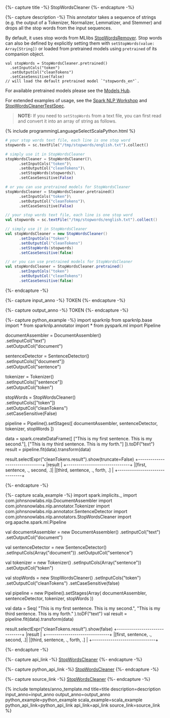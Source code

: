 {%- capture title -%}
StopWordsCleaner
{%- endcapture -%}

{%- capture description -%}
This annotator takes a sequence of strings (e.g. the output of a Tokenizer, Normalizer, Lemmatizer, and Stemmer)
and drops all the stop words from the input sequences.

By default, it uses stop words from MLlibs
[StopWordsRemover](https://spark.apache.org/docs/latest/ml-features#stopwordsremover).
Stop words can also be defined by explicitly setting them with `setStopWords(value: Array[String])` or loaded from
pretrained models using `pretrained` of its companion object.
```
val stopWords = StopWordsCleaner.pretrained()
  .setInputCols("token")
  .setOutputCol("cleanTokens")
  .setCaseSensitive(false)
// will load the default pretrained model `"stopwords_en"`.
```
For available pretrained models please see the [Models Hub](https://nlp.johnsnowlabs.com/models?task=Stop+Words+Removal).

For extended examples of usage, see the [Spark NLP Workshop](https://github.com/JohnSnowLabs/spark-nlp-workshop/blob/master/tutorials/Certification_Trainings/Public/2.Text_Preprocessing_with_SparkNLP_Annotators_Transformers.ipynb)
and [StopWordsCleanerTestSpec](https://github.com/JohnSnowLabs/spark-nlp/blob/master/src/test/scala/com/johnsnowlabs/nlp/annotators/StopWordsCleanerTestSpec.scala).


> **NOTE:**
> If you need to `setStopWords` from a text file, you can first read and convert it into an array of string as follows.

<div class="tabs-box" markdown="1">

{% include programmingLanguageSelectScalaPython.html %}

```python
# your stop words text file, each line is one stop word
stopwords = sc.textFile("/tmp/stopwords/english.txt").collect()

# simply use it in StopWordsCleaner
stopWordsCleaner = StopWordsCleaner()\
      .setInputCols("token")\
      .setOutputCol("cleanTokens")\
      .setStopWords(stopwords)\
      .setCaseSensitive(False)

# or you can use pretrained models for StopWordsCleaner
stopWordsCleaner = StopWordsCleaner.pretrained()
      .setInputCols("token")\
      .setOutputCol("cleanTokens")\
      .setCaseSensitive(False)

```

```scala
// your stop words text file, each line is one stop word
val stopwords = sc.textFile("/tmp/stopwords/english.txt").collect()

// simply use it in StopWordsCleaner
val stopWordsCleaner = new StopWordsCleaner()
      .setInputCols("token")
      .setOutputCol("cleanTokens")
      .setStopWords(stopwords)
      .setCaseSensitive(false)

// or you can use pretrained models for StopWordsCleaner
val stopWordsCleaner = StopWordsCleaner.pretrained()
      .setInputCols("token")
      .setOutputCol("cleanTokens")
      .setCaseSensitive(false)      
```

{%- endcapture -%}

{%- capture input_anno -%}
TOKEN
{%- endcapture -%}

{%- capture output_anno -%}
TOKEN
{%- endcapture -%}

{%- capture python_example -%}
import sparknlp
from sparknlp.base import *
from sparknlp.annotator import *
from pyspark.ml import Pipeline

documentAssembler = DocumentAssembler() \
    .setInputCol("text") \
    .setOutputCol("document")

sentenceDetector = SentenceDetector() \
    .setInputCols(["document"]) \
    .setOutputCol("sentence")

tokenizer = Tokenizer() \
    .setInputCols(["sentence"]) \
    .setOutputCol("token")

stopWords = StopWordsCleaner() \
    .setInputCols(["token"]) \
    .setOutputCol("cleanTokens") \
    .setCaseSensitive(False)

pipeline = Pipeline().setStages([
      documentAssembler,
      sentenceDetector,
      tokenizer,
      stopWords
    ])

data = spark.createDataFrame([
    ["This is my first sentence. This is my second."],
    ["This is my third sentence. This is my forth."]
]).toDF("text")
result = pipeline.fit(data).transform(data)

result.selectExpr("cleanTokens.result").show(truncate=False)
+-------------------------------+
|result                         |
+-------------------------------+
|[first, sentence, ., second, .]|
|[third, sentence, ., forth, .] |
+-------------------------------+

{%- endcapture -%}

{%- capture scala_example -%}
import spark.implicits._
import com.johnsnowlabs.nlp.DocumentAssembler
import com.johnsnowlabs.nlp.annotator.Tokenizer
import com.johnsnowlabs.nlp.annotator.SentenceDetector
import com.johnsnowlabs.nlp.annotators.StopWordsCleaner
import org.apache.spark.ml.Pipeline

val documentAssembler = new DocumentAssembler()
  .setInputCol("text")
  .setOutputCol("document")

val sentenceDetector = new SentenceDetector()
  .setInputCols(Array("document"))
  .setOutputCol("sentence")

val tokenizer = new Tokenizer()
  .setInputCols(Array("sentence"))
  .setOutputCol("token")

val stopWords = new StopWordsCleaner()
  .setInputCols("token")
  .setOutputCol("cleanTokens")
  .setCaseSensitive(false)

val pipeline = new Pipeline().setStages(Array(
    documentAssembler,
    sentenceDetector,
    tokenizer,
    stopWords
  ))

val data = Seq(
  "This is my first sentence. This is my second.",
  "This is my third sentence. This is my forth."
).toDF("text")
val result = pipeline.fit(data).transform(data)

result.selectExpr("cleanTokens.result").show(false)
+-------------------------------+
|result                         |
+-------------------------------+
|[first, sentence, ., second, .]|
|[third, sentence, ., forth, .] |
+-------------------------------+

{%- endcapture -%}

{%- capture api_link -%}
[StopWordsCleaner](https://nlp.johnsnowlabs.com/api/com/johnsnowlabs/nlp/annotators/StopWordsCleaner)
{%- endcapture -%}

{%- capture python_api_link -%}
[StopWordsCleaner](/api/python/reference/autosummary/sparknlp/annotator/stop_words_cleaner/index.html#sparknlp.annotator.stop_words_cleaner.StopWordsCleaner)
{%- endcapture -%}

{%- capture source_link -%}
[StopWordsCleaner](https://github.com/JohnSnowLabs/spark-nlp/tree/master/src/main/scala/com/johnsnowlabs/nlp/annotators/StopWordsCleaner.scala)
{%- endcapture -%}

{% include templates/anno_template.md
title=title
description=description
input_anno=input_anno
output_anno=output_anno
python_example=python_example
scala_example=scala_example
python_api_link=python_api_link
api_link=api_link
source_link=source_link
%}